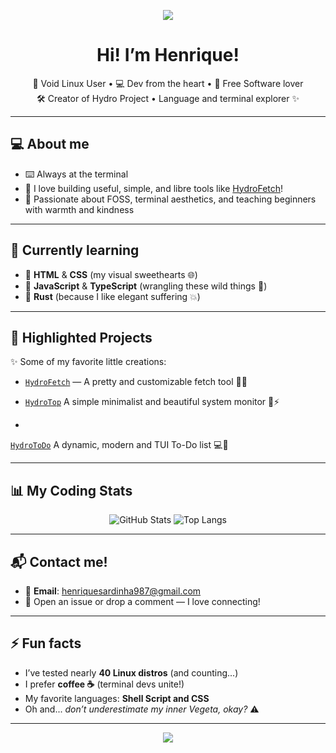 
<p align="center">
  <img src="https://capsule-render.vercel.app/api?type=waving&color=50FA7B&height=200&section=header&text=Henriquehnnm&fontSize=40&fontColor=F8F8F2" />
</p>

<h1 align="center">Hi! I’m Henrique!</h1>
<p align="center">
  🐧 Void Linux User • 💻 Dev from the heart • 💙 Free Software lover <br/>
  🛠 Creator of Hydro Project • Language and terminal explorer ✨
</p>

---

## 💻 About me

- ⌨️ Always at the terminal
- 🔧 I love building useful, simple, and libre tools like [HydroFetch](https://github.com/Henriquehnnm/HydroFetch)!
- 🚀 Passionate about FOSS, terminal aesthetics, and teaching beginners with warmth and kindness

---

## 🌱 Currently learning

- 🎨 **HTML** & **CSS** (my visual sweethearts 🌐)
- 🧠 **JavaScript** & **TypeScript** (wrangling these wild things 🤯)
- 🦀 **Rust** (because I like elegant suffering 💥)

---

## 🚀 Highlighted Projects

✨ Some of my favorite little creations:

- [`HydroFetch`](https://github.com/Henriquehnnm/HydroFetch) — A pretty and customizable fetch tool 🐚💙  

- [`HydroTop`](https://github.com/Henriquehnnm/HydroTop) A simple minimalist and beautiful system monitor 🐍⚡

-
[`HydroToDo`](https://github.com/Henriquehnnm/HydroTop) A dynamic, modern and TUI To-Do list 💻📃

---

## 📊 My Coding Stats

<p align="center">
  <img src="https://github-readme-stats.vercel.app/api?username=Henriquehnnm&show_icons=true&theme=dracula&hide=issues&count_private=true" alt="GitHub Stats"/>
  <img src="https://github-readme-stats.vercel.app/api/top-langs/?username=Henriquehnnm&layout=compact&theme=dracula" alt="Top Langs"/>
</p>

---

## 📬 Contact me!

- 📧 **Email**: henriquesardinha987@gmail.com  
- 💬 Open an issue or drop a comment — I love connecting!

---

## ⚡ Fun facts

- I’ve tested nearly **40 Linux distros** (and counting...)
- I prefer **coffee ☕** (terminal devs unite!)
- My favorite languages: **Shell Script and CSS**    
- Oh and... *don’t underestimate my inner Vegeta, okay?*  ⚠️

---

<p align="center">
  <img src="https://capsule-render.vercel.app/api?type=waving&color=50FA7B&height=120&section=footer"/>
</p>

